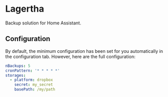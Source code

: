 # Lagertha

Backup solution for Home Assistant.

## Configuration

By default, the minimum configuration has been set for you automatically in the configuration tab. However, here are the full configuration:

```yml
nBackups: 5
cronPattern: '* * * * *'
storages:
  - platform: dropbox
    secret: my_secret
    basePath: /my/path
```
